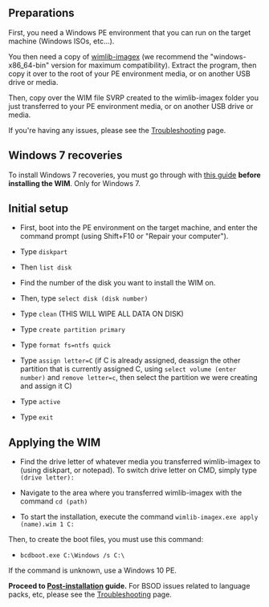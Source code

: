 ## Preparations

First, you need a Windows PE environment that you can run on the target machine (Windows ISOs, etc...). 

You then need a copy of [wimlib-imagex](https://wimlib.net) (we recommend the "windows-x86_64-bin" version for maximum compatibility). Extract the program, then copy it over to the root of your PE environment media, or on another USB drive or media.

Then, copy over the WIM file SVRP created to the wimlib-imagex folder you just transferred to your PE environment media, or on another USB drive or media.

If you're having any issues, please see the [Troubleshooting](https://github.com/Vir0z4/svrp/wiki/Troubleshooting) page.

## Windows 7 recoveries

To install Windows 7 recoveries, you must go through with [this guide](https://github.com/Vir0z4/svrp/wiki/BSOD:-Windows-did-not-find-any-installed,-licensed-language-packs-for-the-system-default-UI-language-(0x0000012a)) **before installing the WIM**. Only for Windows 7.

## Initial setup

* First, boot into the PE environment on the target machine, and enter the command prompt (using Shift+F10 or "Repair your computer").

* Type `diskpart`

* Then `list disk`

* Find the number of the disk you want to install the WIM on.

* Then, type `select disk (disk number)`

* Type `clean` (THIS WILL WIPE ALL DATA ON DISK)

* Type `create partition primary`

* Type `format fs=ntfs quick`

* Type `assign letter=C` (if C is already assigned, deassign the other partition that is currently assigned C, using `select volume (enter number)` and `remove letter=c`, then select the partition we were creating and assign it C)

* Type `active`

* Type `exit`

## Applying the WIM

* Find the drive letter of whatever media you transferred wimlib-imagex to (using diskpart, or notepad). To switch drive letter on CMD, simply type `(drive letter):`

* Navigate to the area where you transferred wimlib-imagex with the command `cd (path)`

* To start the installation, execute the command `wimlib-imagex.exe apply (name).wim 1 C:`

Then, to create the boot files, you must use this command:

* `bcdboot.exe C:\Windows /s C:\`

If the command is unknown, use a Windows 10 PE.

**Proceed to [Post-installation](https://github.com/Vir0z4/svrp/wiki/Post-installation) guide.** For BSOD issues related to language packs, etc, please see the [Troubleshooting](https://github.com/Vir0z4/svrp/wiki/Troubleshooting) page.
